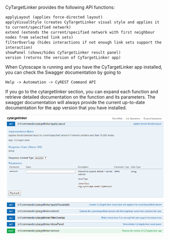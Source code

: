 CyTargetLinker provides the following API functions:
```
applyLayout (applies force-directed layout)
applyVisualStyle (creates CyTargetLinker visual style and applies it to current/specified network)
extend (extends the current/specified network with first neighbour nodes from selected link sets)
filterOverlap (hides interactions if not enough link sets support the interaction)
showPanel (shows/hides CyTargetLinker result panel)
version (returns the version of CyTargetLinker app)
```

When Cytoscape is running and you have the CyTargetLinker app installed, you can check the Swagger documentation by going to

```
Help -> Automation -> CyREST Command API
```

If you go to the cytargetlinker section, you can expand each function and retrieve detailed documentation on the function and its parameters. The swagger documentation will always provide the current up-to-date documentation for the app version that you have installed.

![CyTargetLinker API](../images/cytargetlinker-API.png)

